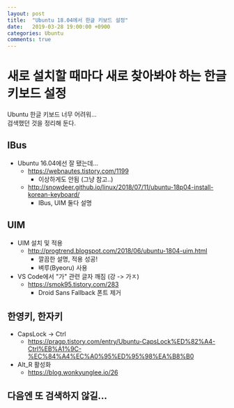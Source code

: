 ```yaml
---
layout: post
title:  "Ubuntu 18.04에서 한글 키보드 설정"
date:   2019-03-28 19:00:00 +0900
categories: Ubuntu
comments: true
---
```


# 새로 설치할 때마다 새로 찾아봐야 하는 한글 키보드 설정
Ubuntu 한글 키보드 너무 어려워...  
검색했던 것을 정리해 둔다.

## IBus
  * Ubuntu 16.04에선 잘 됐는데...
    + https://webnautes.tistory.com/1199
      - 이상하게도 안됨 (그냥 참고..)
    + http://snowdeer.github.io/linux/2018/07/11/ubuntu-18p04-install-korean-keyboard/
      - IBus, UIM 둘다 설명

## UIM
  * UIM 설치 및 적용
    + http://progtrend.blogspot.com/2018/06/ubuntu-1804-uim.html
      - 깔끔한 설명, 적용 성공!
      - 벼루(Byeoru) 사용
  * VS Code에서 "가" 관련 글자 깨짐 (강 -> 가ㅈ)
    + https://smok95.tistory.com/283
      - Droid Sans Fallback 폰트 제거

## 한영키, 한자키
  * CapsLock -> Ctrl
    + https://pragp.tistory.com/entry/Ubuntu-CapsLock%ED%82%A4-Ctrl%EB%A1%9C-%EC%84%A4%EC%A0%95%ED%95%98%EA%B8%B0
  * Alt_R 활성화
    + https://blog.wonkyunglee.io/26

## 다음엔 또 검색하지 않길...